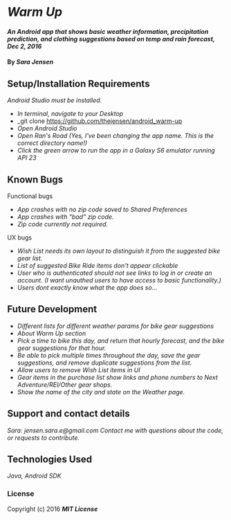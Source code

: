 # _Warm Up_

#### _An Android app that shows basic weather information, precipitation prediction, and clothing suggestions based on temp and rain forecast, Dec 2, 2016_

#### By _**Sara Jensen**_

## Setup/Installation Requirements

_Android Studio must be installed._

* _In terminal, navigate to your Desktop_
* _git clone https://github.com/thejensen/android_warm-up
* _Open Android Studio_
* _Open Ran's Road (Yes, I've been changing the app name. This is the correct directory name!)_
* _Click the green arrow to run the app in a Galaxy S6 emulator running API 23_

## Known Bugs

Functional bugs
* _App crashes with no zip code saved to Shared Preferences_
* _App crashes with "bad" zip code._
* _Zip code currently not required._

UX bugs
* _Wish List needs its own layout to distinguish it from the suggested bike gear list._
* _List of suggested Bike Ride items don't appear clickable_
* _User who is authenticated should not see links to log in or create an account. (I want unauthed users to have access to basic functionality.)_
* _Users dont exactly know what the app does so..._

## Future Development

* _Different lists for different weather params for bike gear suggestions_
* _About Warm Up section_
* _Pick a time to bike this day, and return that hourly forecast, and the bike gear suggestions for that hour._
* _Be able to pick multiple times throughout the day, save the gear suggestions, and remove duplicate suggestions from the list._
* _Allow users to remove Wish List items in UI_
* _Gear items in the purchase list show links and phone numbers to Next Adventure/REI/Other gear shops._
* _Show the name of the city and state on the Weather page._

## Support and contact details

 _Sara: jensen.sara.e@gmail.com_
 _Contact me with questions about the code, or requests to contribute._

## Technologies Used

_Java, Android SDK_

### License

Copyright (c) 2016 **_MIT License_**